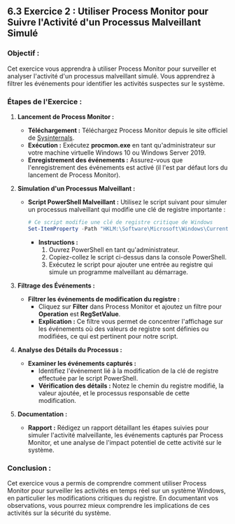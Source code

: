 
## 6.3 Exercice 2 : Utiliser Process Monitor pour Suivre l'Activité d'un Processus Malveillant Simulé

### Objectif :
Cet exercice vous apprendra à utiliser Process Monitor pour surveiller et analyser l'activité d'un processus malveillant simulé. Vous apprendrez à filtrer les événements pour identifier les activités suspectes sur le système.

### Étapes de l'Exercice :

1. **Lancement de Process Monitor :**
   - **Téléchargement :** Téléchargez Process Monitor depuis le site officiel de [Sysinternals](https://docs.microsoft.com/en-us/sysinternals/downloads/procmon).
   - **Exécution :** Exécutez **procmon.exe** en tant qu'administrateur sur votre machine virtuelle Windows 10 ou Windows Server 2019.
   - **Enregistrement des événements :** Assurez-vous que l'enregistrement des événements est activé (il l'est par défaut lors du lancement de Process Monitor).

2. **Simulation d'un Processus Malveillant :**
   - **Script PowerShell Malveillant :** Utilisez le script suivant pour simuler un processus malveillant qui modifie une clé de registre importante :
     ```powershell
     # Ce script modifie une clé de registre critique de Windows
     Set-ItemProperty -Path "HKLM:\Software\Microsoft\Windows\CurrentVersion\Run" -Name "MaliciousApp" -Value "C:\MaliciousApp.exe"
     ```
     - **Instructions :**
       1. Ouvrez PowerShell en tant qu'administrateur.
       2. Copiez-collez le script ci-dessus dans la console PowerShell.
       3. Exécutez le script pour ajouter une entrée au registre qui simule un programme malveillant au démarrage.

3. **Filtrage des Événements :**
   - **Filtrer les événements de modification du registre :**
     - Cliquez sur **Filter** dans Process Monitor et ajoutez un filtre pour **Operation** est **RegSetValue**.
     - **Explication :** Ce filtre vous permet de concentrer l'affichage sur les événements où des valeurs de registre sont définies ou modifiées, ce qui est pertinent pour notre script.

4. **Analyse des Détails du Processus :**
   - **Examiner les événements capturés :**
     - Identifiez l'événement lié à la modification de la clé de registre effectuée par le script PowerShell.
     - **Vérification des détails :** Notez le chemin du registre modifié, la valeur ajoutée, et le processus responsable de cette modification.

5. **Documentation :**
   - **Rapport :** Rédigez un rapport détaillant les étapes suivies pour simuler l'activité malveillante, les événements capturés par Process Monitor, et une analyse de l'impact potentiel de cette activité sur le système.

### Conclusion :
Cet exercice vous a permis de comprendre comment utiliser Process Monitor pour surveiller les activités en temps réel sur un système Windows, en particulier les modifications critiques du registre. En documentant vos observations, vous pourrez mieux comprendre les implications de ces activités sur la sécurité du système.

